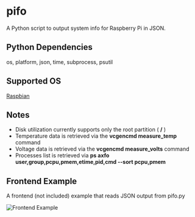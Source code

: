 # pifo #
A Python script to output system info for Raspberry Pi in JSON.

## Python Dependencies ##
os, platform, json, time, subprocess, psutil

## Supported OS ##
[Raspbian](http://www.raspbian.org)

## Notes ##

* Disk utilization currently supports only the root partition ( **/** )
* Temperature data is retrieved via the **vcgencmd measure_temp** command
* Voltage data is retrieved via the **vcgencmd measure_volts** command
* Processes list is retrieved via **ps axfo user,group,pcpu,pmem,etime,pid,cmd --sort pcpu,pmem**

## Frontend Example ##
A frontend (not included) example that reads JSON output from pifo.py

![Frontend Example](https://i.imgur.com/h13wKRH.png)
